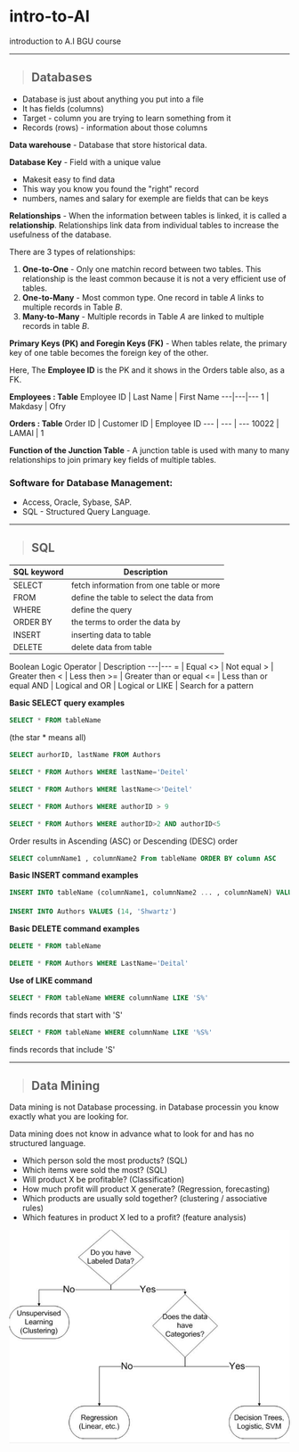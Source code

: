 # intro-to-AI
introduction to A.I BGU course

<hr>

> ## Databases
* Database is just about anything you put into a file
* It has fields (columns)
* Target - column you are trying to learn something from it
* Records (rows) - information about those columns

**Data warehouse** - 
Database that store historical data.

**Database Key** - Field with a unique value
* Makesit easy to find data
* This way you know you found the "right" record
* numbers, names and salary for exemple are fields that can be keys

**Relationships** - When the information between tables is linked, it is called a **relationship**. Relationships link data from individual tables to increase the usefulness of the database.


There are 3 types of relationships:
1. **One-to-One** - Only one matchin record between two tables. This relationship is the least common because it is not a very efficient use of tables.
2. **One-to-Many** - Most common type. One record in table *A* links to multiple records in Table *B*.
3. **Many-to-Many** - Multiple records in Table *A* are linked to multiple records in table *B*.


**Primary Keys (PK) and Foregin Keys (FK)** - When tables relate, the primary key of one table becomes the foreign key of the other.

Here, The **Employee ID** is the PK and it shows in the Orders table also, as a FK.

**Employees : Table**
Employee ID | Last Name | First Name
---|---|---
1 | Makdasy | Ofry

**Orders : Table**
Order ID | Customer ID | Employee ID
--- | --- | ---
10022 | LAMAI | 1

**Function of the Junction Table** - A junction table is used with many to many relationships to join primary key fields of multiple tables.

### Software for Database Management:

* Access, Oracle, Sybase, SAP.
* SQL - Structured Query Language.

<hr>

> ## SQL

SQL keyword | Description
--|--
SELECT | fetch information from one table or more
FROM | define the table to select the data from
WHERE | define the query
ORDER BY | the terms to order the data by
INSERT | inserting data to table
DELETE | delete data from table

Boolean Logic
Operator | Description
---|---
= | Equal
<> | Not equal
\> | Greater then
< | Less then
\>= | Greater than or equal
<= | Less than or equal
AND | Logical and
OR | Logical or
LIKE | Search for a pattern

**Basic SELECT query examples**
```SQL
SELECT * FROM tableName
```
(the star * means all)

```SQL
SELECT aurhorID, lastName FROM Authors
```
```SQL
SELECT * FROM Authors WHERE lastName='Deitel'
```
```SQL
SELECT * FROM Authors WHERE lastName<>'Deitel'
```
```SQL
SELECT * FROM Authors WHERE authorID > 9
```
```SQL
SELECT * FROM Authors WHERE authorID>2 AND authorID<5
```

Order results in Ascending (ASC) or Descending (DESC) order
```SQL
SELECT columnName1 , columnName2 From tableName ORDER BY column ASC
```

**Basic INSERT command examples**
```sql
INSERT INTO tableName (columnName1, columnName2 ... , columnNameN) VALUES (value1, value2 ... , valueN)

INSERT INTO Authors VALUES (14, 'Shwartz')
```

**Basic DELETE command examples**
```sql
DELETE * FROM tableName
```
```sql
DELETE * FROM Authors WHERE LastName='Deital'
```
**Use of LIKE command**
```sql
SELECT * FROM tableName WHERE columnName LIKE 'S%'
```
finds records that start with 'S'
```sql
SELECT * FROM tableName WHERE columnName LIKE '%S%'
```
finds records that include 'S'

<hr>

> ## Data Mining
Data mining is not Database processing. in Database processin you know exactly what you are looking for.

Data mining does not know in advance what to look for and has no structured language.
* Which person sold the most products? (SQL)
* Which items were sold the most? (SQL)
* Will product X be profitable? (Classification)
* How much profit will product X generate? (Regression, forecasting)
* Which products are usually sold together? (clustering / associative rules)
* Which features in product X led to a profit? (feature analysis)

![Three Possibilities](images\Three_Possibilities.png)



